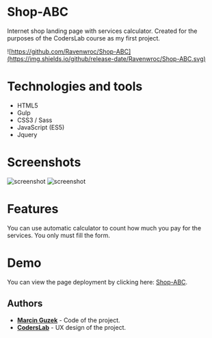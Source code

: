 # Shop-ABC
Internet shop landing page with services calculator. Created for the purposes of the CodersLab course as my first project.

![https://github.com/Ravenwroc/Shop-ABC](https://img.shields.io/github/release-date/Ravenwroc/Shop-ABC.svg)

# Technologies and tools
* HTML5
* Gulp
* CSS3 / Sass
* JavaScript (ES5)
* Jquery

# Screenshots
![screenshot](https://i.imgur.com/BWsn75l.jpg)
![screenshot](https://i.imgur.com/sVCqZTd.jpg)

# Features
You can use automatic calculator to count how much you pay for the services. You only must fill the form.

# Demo
You can view the page deployment by clicking here: [Shop-ABC](https://ravenwroc.github.io/Shop-ABC/).


## Authors

* **[Marcin Guzek](https://github.com/Ravenwroc/)** - Code of the project.
* **[CodersLab](https://github.com/CodersLab)** - UX design of the project.
